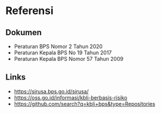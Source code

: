 # Referensi

## Dokumen

* Peraturan BPS Nomor 2 Tahun 2020
* Peraturan Kepala BPS No 19 Tahun 2017
* Peraturan Kepala BPS Nomor 57 Tahun 2009

## Links
 
* https://sirusa.bps.go.id/sirusa/
* https://oss.go.id/informasi/kbli-berbasis-risiko
* https://github.com/search?q=kbli+bps&type=Repositories

